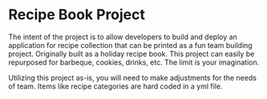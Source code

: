 # Recipe Book Project 

The intent of the project is to allow developers to build and deploy an application for 
recipe collection that can be printed as a fun team building project.  Originally built 
as a holiday recipe book.  This project can easily be repurposed for barbeque, cookies, 
drinks, etc.  The limit is your imagination.  

Utilizing this project as-is, you will need to make adjustments for the needs of team.
Items like recipe categories are hard coded in a yml file.  
